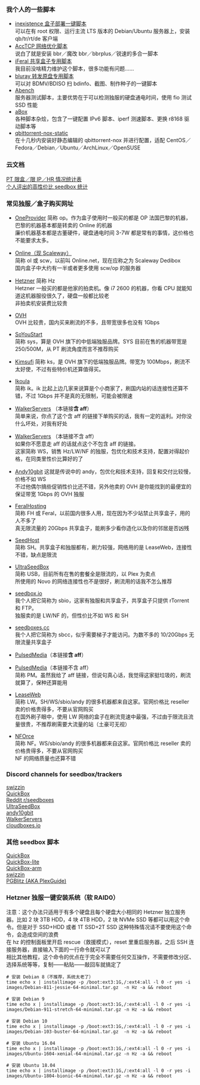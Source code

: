 ### 我个人的一些脚本

- [inexistence 盒子部署一键脚本](https://github.com/Aniverse/inexistence)  
可以在有 root 权限、运行主流 LTS 版本的 Debian/Ubuntu 服务器上，安装 qb/tr/rt/de 客户端  
- [AccTCP 网络优化脚本](https://github.com/Aniverse/TrCtrlProToc0l)  
说白了就是安装 bbr／魔改 bbr／bbrplus／锐速的多合一脚本  
- [iFeral 共享盒子专用脚本](https://github.com/Aniverse/iFeral)  
我目前没啥精力维护这个脚本，很多功能有问题……  
- [bluray 转发原盘专用脚本](https://github.com/Aniverse/bluray)  
可以对 BDMV/BDISO 扫 bdinfo、截图、制作种子的一键脚本  
- [Abench](https://github.com/Aniverse/A)  
服务器测试脚本，主要优势在于可以检测独服的硬盘通电时间，使用 fio 测试 SSD 性能  
- [aBox](https://github.com/Aniverse/aBox)  
各种脚本杂烩，包含了一键配置 IPv6 脚本、iperf 测速脚本、更换 r8168 驱动脚本等  
- [qbittorrent-nox-static](https://github.com/Aniverse/qbittorrent-nox-static)  
在十几秒内安装好静态编辑的 qbittorrent-nox 并进行配置，适配 CentOS／Fedora／Debian／Ubuntu／ArchLinux／OpenSUSE  

### 云文档

[PT 限盒／限 IP／HR 情况统计表](https://kdocs.cn/l/sEi6Sg5iu)  
[个人评出的高性价比 seedbox 统计](https://kdocs.cn/l/sNHCWHL2J)  

### 常见独服／盒子购买网址

- [OneProvider](https://oneprovider.com/dedicated-servers/paris-france) 
简称 op。作为盒子使用时一般买的都是 OP 法国巴黎的机器，巴黎的机器基本都是转卖的 Online 的机器  
廉价机器基本都是古董硬件，硬盘通电时间 3-7W 都是常有的事情，这价格也不能要求太多。  
- [Online（现 Scaleway）](https://www.scaleway.com/en/dedibox/pricing)  
简称 ol 或 scw，以前叫 Online.net，现在应称之为 Scaleway Dedibox  
国内盒子中大约有一半或者更多使用 scw/op 的服务器  
- [Hetzner](https://www.hetzner.com/sb) 简称 Hz  
Hetzner 一般买的都是他家的拍卖机。像 i7 2600 的机器，你看 CPU 就能知道这机器服役很久了，硬盘一般都比较老  
非拍卖机安装费比较贵  
- [OVH](https://www.ovh.ie)  
OVH 比较贵，国内买来刷流的不多，且带宽很多也没有 1Gbps  
- [SoYouStart](https://www.soyoustart.com/ie)  
简称 sys，算是 OVH 旗下的中低端独服品牌。SYS 目前在售的机器带宽是 250/500M，从 PT 刷流角度而言不推荐购买  
- [Kimsufi](https://www.kimsufi.com/en)
简称 ks，是 OVH 旗下的低端独服品牌。带宽为 100Mbps，刷流不太好使，不过有些特价机还算值得买。  
- [Ikoula](https://www.ikoula.cn/zh)  
简称 ik。ik 比起上边几家来说算是个小商家了，刷国内站的话连接性还算不错，不过 1Gbps 并不是真的无限制，可能会被限速  
- [WalkerServers](https://clients.walkerservers.com/aff.php?aff=38) （本链接**含 aff**）  
简单来说，你点了这个含 aff 的链接下单购买的话，我有一定的返利。对你没什么坏处，对我有好处  
- [WalkerServers](https://clients.walkerservers.com/) （本链接不含 aff）  
如果你不愿意走 aff 的话就点这个不包含 aff 的链接。  
这家简称 WS，销售 Hz/LW/NF 的独服，包优化和技术支持，配置对得起价格，在同类里性价比算好的了    

- [Andy10gbit](https://www.reddit.com/user/Andy10gbit) 
这就是传说中的 andy，包优化和技术支持，回复和交付比较慢，价格不如 WS  
不过他偶尔搞些促销性价比还不错，另外他卖的 OVH 是你能找到的最便宜的保证带宽 1Gbps 的 OVH 独服  
- [FeralHosting](https://www.feralhosting.com/pricing)  
简称 FH 或 Feral，以前国内很多人用，现在因为不少站禁止共享盒子，用的人不多了  
真无限流量的 20Gbps 共享盒子，能刷多少看你造化以及你的邻居是否凶残  
- [SeedHost](https://seedhost.eu)  
简称 SH。共享盒子和独服都有，刷力较强，网络用的是 LeaseWeb，连接性不错，缺点是限流  
- [UltraSeedBox](https://www.ultraseedbox.com)  
简称 USB，目前所有在售的套餐全是限流的，以 Plex 为卖点   
所使用的 Novo 的网络连接性也不是很好，刷流用的话我不怎么推荐  
- [seedbox.io](https://seedbox.io)  
我个人把它简称为 sbio，这家有独服和共享盒子，共享盒子只提供 rTorrent 和 FTP。  
独服卖的是 LW/NF 的，但性价比不如 WS 和 SH  
- [seedboxes.cc](https://seedboxes.cc/)  
我个人把它简称为 sbcc，似乎需要梯子才能访问。为数不多的 10/20Gbps 无限流量共享盒子  
- [PulsedMedia](http://pulsedmedia.com/clients/aff.php?aff=1230)（本链接**含 aff**）  
- [PulsedMedia](https://pulsedmedia.com)（本链接不含 aff）  
简称 PM。虽然我给了 aff 链接，但说句真心话，我觉得这家挺垃圾的，刷流就算了，保种还算能用  

- [LeaseWeb](https://www.leaseweb.com)  
简称 LW。SH/WS/sbio/andy 的很多机器都来自这家。官网价格比 reseller 卖的价格贵得多，不要从官网购买  
在国外刷子眼中，使用 LW 网络的盒子在刷流竞速中最强，不过由于限流且流量很贵，不推荐刷需要大流量的站（土豪可无视）  
- [NFOrce](https://www.nforce.com)  
简称 NF。WS/sbio/andy 的很多机器都来自这家。官网价格比 reseller 卖的价格贵得多，不要从官网购买  
NF 的网络质量也还算不错  

### Discord channels for seedbox/trackers

[swizzin](https://discord.gg/bDFqAUF)  
[QuickBox](https://discordapp.com/invite/hCCbVhu)  
[Reddit r/seedboxes](https://discord.gg/THMNRuX)  
[UltraSeedBox](https://discordapp.com/invite/yFcV8EN)  
[andy10gbit](https://discord.gg/7Gv8tdM)  
[WalkerServers](https://discord.gg/wv67teS)  
[cloudboxes.io](https://discordapp.com/invite/vHnKR68)  

### 其他 seedbox 脚本

[QuickBox](https://quickbox.io)  
[QuickBox-lite](https://github.com/amefs/quickbox-lite)  
[QuickBox-arm](https://github.com/amefs/quickbox-arm)  
[swizzin](https://swizzin.ltd)  
[PGBlitz (AKA PlexGuide)](https://plexguide.com/forums/)  

### Hetzner 独服一键安装系统（软 RAID0）

注意：这个办法只适用于有多个硬盘且每个硬盘大小相同的 Hetzner 独立服务器。比如 2 块 3TB HDD，4 块 4TB HDD，2 块 NVMe SSD 等都可以用这个命令。但是对于 SSD+HDD 或者 1T SSD+2T SSD 这种特殊情况请不要使用这个命令，会造成空间的浪费  
在 hz 的控制面板里开启 rescue（救援模式），reset 里重启服务器，之后 SSH 连接服务器，直接输入下面的一行命令就可以了  
相比其他教程，这个命令的优点在于完全不需要任何交互操作，不需要修改分区、选择系统等等，复制——粘贴——敲回车就搞定了  

```
# 安装 Debian 8（不推荐，系统太老了）
time echo x | installimage -p /boot:ext3:1G,/:ext4:all -l 0 -r yes -i images/Debian-811-jessie-64-minimal.tar.gz  -n Hz -a && reboot

# 安装 Debian 9
time echo x | installimage -p /boot:ext3:1G,/:ext4:all -l 0 -r yes -i images/Debian-911-stretch-64-minimal.tar.gz -n Hz -a && reboot

# 安装 Debian 10
time echo x | installimage -p /boot:ext3:1G,/:ext4:all -l 0 -r yes -i images/Debian-103-buster-64-minimal.tar.gz  -n Hz -a && reboot

# 安装 Ubuntu 16.04
time echo x | installimage -p /boot:ext3:1G,/:ext4:all -l 0 -r yes -i images/Ubuntu-1604-xenial-64-minimal.tar.gz -n Hz -a && reboot

# 安装 Ubuntu 18.04
time echo x | installimage -p /boot:ext3:1G,/:ext4:all -l 0 -r yes -i images/Ubuntu-1804-bionic-64-minimal.tar.gz -n Hz -a && reboot
```


